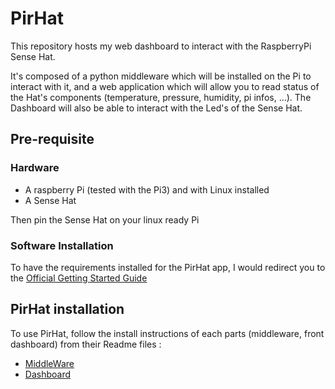 # PirHat
This repository hosts my web dashboard to interact with the RaspberryPi Sense Hat.

It's composed of a python middleware which will be installed on the Pi to interact with it, and a web application which will allow you to read status of the Hat's components (temperature, pressure, humidity, pi infos, ...).
The Dashboard will also be able to interact with the Led's of the Sense Hat.


## Pre-requisite
### Hardware
* A raspberry Pi (tested with the Pi3) and with Linux installed
* A Sense Hat
 
Then pin the Sense Hat on your linux ready Pi

### Software Installation
To have the requirements installed for the PirHat app, I would redirect you to the [Official Getting Started Guide](https://www.raspberrypi.org/learning/getting-started-with-the-sense-hat/requirements/software/)

## PirHat installation
To use PirHat, follow the install instructions of each parts (middleware, front dashboard) from their Readme files :
* [MiddleWare](middleware/README.md)
* [Dashboard](front/README.md)
